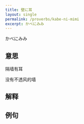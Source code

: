 ```yaml
---
title: 壁に耳
layout: single
permalink: /proverbs/kabe-ni-mimi
excerpt: かべにみみ
---
```


かべにみみ

## 意思

隔墙有耳

没有不透风的墙

## 解释

## 例句

